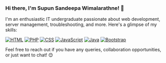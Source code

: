 ### Hi there, I'm Supun Sandeepa Wimalarathne! 👋

I'm an enthusiastic IT undergraduate passionate about web development, server management, troubleshooting, and more. Here's a glimpse of my skills:

[![HTML](https://skillicons.dev/icons/html.svg)](https://skillicons.dev/icons?i=html)
[![PHP](https://skillicons.dev/icons/php.svg)](https://skillicons.dev/icons?i=php)
[![CSS](https://skillicons.dev/icons/css.svg)](https://skillicons.dev/icons?i=css)
[![JavaScript](https://skillicons.dev/icons/javascript.svg)](https://skillicons.dev/icons?i=javascript)
[![Java](https://skillicons.dev/icons/java.svg)](https://skillicons.dev/icons?i=java)
[![Bootstrap](https://skillicons.dev/icons/bootstrap.svg)](https://skillicons.dev/icons?i=bootstrap)

Feel free to reach out if you have any queries, collaboration opportunities, or just want to chat! 😊

